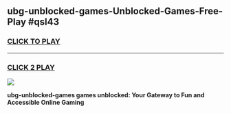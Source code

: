 
## ubg-unblocked-games-Unblocked-Games-Free-Play #qsl43
<h3>
<a href="https://us.freeplayer.one?title=ubg-unblocked-games&ref=9M">CLICK TO PLAY</a></h3>
<hr>

<h3>
<a href="https://us.freeplayer.one?title=ubg-unblocked-games&ref=9M">CLICK 2 PLAY</a>
  
</h3>

<a href="https://us.freeplayer.one?title=ubg-unblocked-games&ref=9M"><img src="https://clearcache.store/games.png"></a>


**ubg-unblocked-games games unblocked: Your Gateway to Fun and Accessible Online Gaming**
